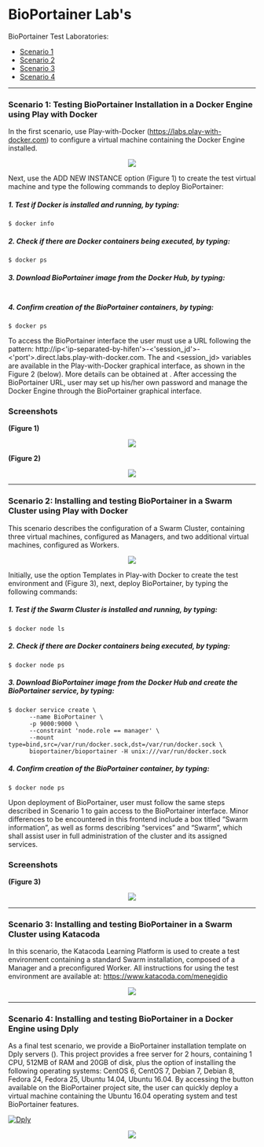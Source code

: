 # BioPortainer Lab's

BioPortainer Test Laboratories:

- [Scenario 1](#Scenario1)
- [Scenario 2](#Scenario2)
- [Scenario 3](#Scenario3)
- [Scenario 4](#Scenario4)


---

### Scenario 1: Testing BioPortainer Installation in a Docker Engine using Play with Docker <a name="Scenario1" />

In the first scenario, use Play-with-Docker (https://labs.play-with-docker.com) to configure a virtual machine containing the Docker Engine installed. 

<p align="center"><img src="https://raw.githubusercontent.com/LaBiOS/BioPortainer/master/images/labs/l1.png"></p>


Next, use the ADD NEW INSTANCE option (Figure 1) to create the test virtual machine and type the following commands to deploy BioPortainer:

##### 1. Test if Docker is installed and running, by typing:

```
$ docker info
```

##### 2. Check if there are Docker containers being executed, by typing: 

```
$ docker ps
```

##### 3. Download BioPortainer image from the Docker Hub, by typing: 

```

```

##### 4. Confirm creation of the BioPortainer containers, by typing:

```
$ docker ps
```

To access the BioPortainer interface the user must use a URL following the pattern: http://ip<'ip-separated-by-hifen'>-<'session_jd'>-<'port'>.direct.labs.play-with-docker.com. The <ip-separated-by-hifen> and <session_jd> variables are available in the Play-with-Docker graphical interface, as shown in the Figure 2 (below). More details can be obtained at . After accessing the BioPortainer URL, user may set up his/her own password and manage the Docker Engine through the BioPortainer graphical interface.


### Screenshots

**(Figure 1)**
<p align="center"><img src="https://raw.githubusercontent.com/LaBiOS/BioPortainer/master/images/labs/l4.png"></p>

**(Figure 2)**
<p align="center"><img src="https://raw.githubusercontent.com/LaBiOS/BioPortainer/master/images/labs/l3.png"></p>

---

### Scenario 2: Installing and testing BioPortainer in a Swarm Cluster using Play with Docker <a name="Scenario2" />

This scenario describes the configuration of a Swarm Cluster, containing three virtual machines, configured as Managers, and two additional virtual machines, configured as Workers. 

<p align="center"><img src="https://raw.githubusercontent.com/LaBiOS/BioPortainer/master/images/labs/l1.png"></p>

Initially, use the option Templates in Play-with Docker to create the test environment and (Figure 3), next, deploy BioPortainer, by typing the following commands:


##### 1. Test if the Swarm Cluster is installed and running, by typing:

```
$ docker node ls
```

##### 2. Check if there are Docker containers being executed, by typing: 

```
$ docker node ps
```

##### 3. Download BioPortainer image from the Docker Hub and create the BioPortainer service, by typing:  

```
$ docker service create \
      --name BioPortainer \
      -p 9000:9000 \
      --constraint 'node.role == manager' \
      --mount type=bind,src=/var/run/docker.sock,dst=/var/run/docker.sock \
      bioportainer/bioportainer -H unix:///var/run/docker.sock
```

##### 4. Confirm creation of the BioPortainer container, by typing:

```
$ docker node ps
```

Upon deployment of BioPortainer, user must follow the same steps described in Scenario 1 to gain access to the BioPortainer interface. Minor differences to be encountered in this frontend include a box titled “Swarm information”, as well as forms describing “services” and “Swarm”, which shall assist user in full administration of the cluster and its assigned services.

### Screenshots

**(Figure 3)**
<p align="center"><img src="https://raw.githubusercontent.com/LaBiOS/BioPortainer/master/images/labs/l2.png"></p>

---

### Scenario 3: Installing and testing BioPortainer in a Swarm Cluster using Katacoda <a name="Scenario3" />

In this scenario, the Katacoda Learning Platform is used to create a test environment containing a standard Swarm installation, composed of a Manager and a preconfigured Worker. All instructions for using the test environment are available at: https://www.katacoda.com/menegidio

<p align="center"><img src="https://raw.githubusercontent.com/LaBiOS/BioPortainer/master/images/labs/l5.png"></p>

---

### Scenario 4: Installing and testing BioPortainer in a Docker Engine using Dply <a name="Scenario4" />

As a final test scenario, we provide a BioPortainer installation template on Dply servers (). This project provides a free server for 2 hours, containing 1 CPU, 512MB of RAM and 20GB of disk, plus the option of installing the following operating systems: CentOS 6, CentOS 7, Debian 7, Debian 8, Fedora 24, Fedora 25, Ubuntu 14.04, Ubuntu 16.04. By accessing the button available on the BioPortainer project site, the user can quickly deploy a virtual machine containing the Ubuntu 16.04 operating system and test BioPortainer features.

[![Dply](https://dply.co/b.svg)](https://dply.co/b/PNVHI5YX)

<p align="center"><img src="https://raw.githubusercontent.com/LaBiOS/BioPortainer/master/images/labs/l6.png"></p>
